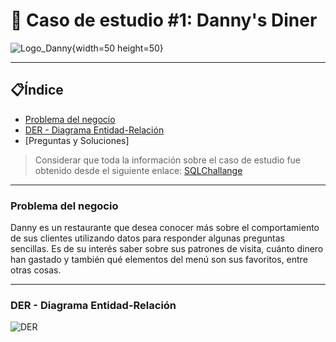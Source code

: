 # 🍜 Caso de estudio #1: Danny's Diner
![Logo_Danny](https://github.com/FlorenciaBezmalinovich/Practicas_SQL/assets/87548844/82628e44-43fc-4517-9558-92a2d1c4e4b9){width=50 height=50}

---
## 📋Índice
- [Problema del negocio](#Problema-del-negocio)
- [DER - Diagrama Entidad-Relación](#Diagrama-Entidad-Relación)
- [Preguntas y Soluciones]
> Considerar que toda la información sobre el caso de estudio fue obtenido desde el siguiente enlace: [SQLChallange](https://8weeksqlchallenge.com/case-study-1/)
> 
***
### Problema del negocio
Danny es un restaurante que desea conocer más sobre el comportamiento de sus clientes utilizando datos para responder algunas preguntas sencillas. Es de su interés saber sobre sus patrones de visita, cuánto dinero han gastado y también qué elementos del menú son sus favoritos, entre otras cosas.
***
### DER - Diagrama Entidad-Relación
![DER](https://github.com/FlorenciaBezmalinovich/Practicas_SQL/assets/87548844/90344f61-4bd6-4812-b8bd-690e9531caf3)
